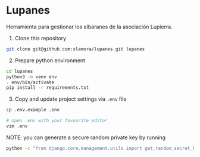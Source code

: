 # Lupanes

Herramienta para gestionar los albaranes de la asociación Lupierra.


1. Clone this repository
```sh
git clone git@github.com:slamora/lupanes.git lupanes
```

2. Prepare python environment
```sh
cd lupanes
python3 -m venv env
. env/bin/activate
pip install -r requirements.txt

```

3. Copy and update project settings via `.env` file
```sh
cp .env.example .env

# open .env with your favourite editor
vim .env
```

NOTE: you can generate a secure random private key by running
```sh
python -c "from django.core.management.utils import get_random_secret_key; print(get_random_secret_key())"
```
